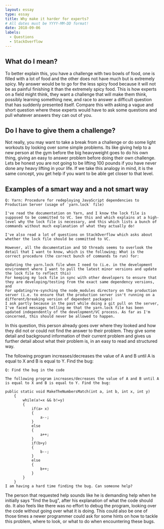 ```yaml
---
layout: essay
type: essay
title: Why make it harder for experts?
# All dates must be YYYY-MM-DD format!
date: 2018-09-06
labels:
  - Questions
  - StackOverflow
---
```


## What do I mean?

To better explain this, you have a challenge with two bowls of food, one is filled with a lot of food and the other does not have much but is extremely spicy. My answer would be to go for the less spicy food because it will not be as painful finishing it than the extremely spicy food. This is how experts on a field might think, they want a challenge that will make them think, possibly learning something new, and race to answer a difficult question that has suddenly presented itself. Compare this with asking a vague and short question where these experts would have to ask some questions and pull whatever answers they can out of you.

## Do I have to give them a challenge?

Not really, you may want to take a break from a challenge or do some light workouts by looking over some simple problems. Its like giving help to a new person at the gym before the big heavyweight goes to do his own thing, giving an easy to answer problem before doing their own challenge. Lets be honest you are not going to be lifting 100 pounds if you have never done any heavy lifting in your life. If we take this analogy in mind, it is the same concept, you get help if you want to be able get closer to that level.

## Examples of a smart way and a not smart way

```
Q: Yarn: Procedure for redeploying JavaScript dependencies to Production Server (usage of `yarn.lock` file)

I've read the documentation on Yarn, and I know the lock file is supposed to be committed to VC. See this and which explains at a high-level why the lock file is necessary, and this which lists a bunch of commands without much explanation of what they actually do!

I've also read a lot of questions on StackOverflow which asks about whether the lock file should be committed to VC.

However, all the documentation and SO threads seems to overlook the detail that I want to know, which is the following; What is the correct procedure (the correct bunch of commands to run) for:

Updating the yarn.lock file when I need to (i.e. in the development environment where I want to pull the latest minor versions and update the lock file to reflect this)
For keeping my lock file in sync with other developers to ensure that they are developing/testing from the exact same dependency versions, and
For updating/re-synching the node_modules directory on the production server (i.e. to ensure that the production server isn't running on a different/breaking version of dependent packages)
I ask partly because in the past while doing a git pull on the server, I've faced messages telling me that the yarn.lock file has been updated independently of the development/VC process. As far as I'm concerned, this should never be allowed to happen.
```

In this question, this person already goes over where they looked and how they did not or could not find the answer to their problem. They give some detail and background information of their current problem and gives us further detail about what their problem is, in an easy to read and structured way.

The following program increases/decreases the value of A and B until A is equal to X and B is equal to Y. Find the bug:

```
Q: Find the bug in the code

The following program increases/decreases the value of A and B until A is equal to X and B is equal to Y. Find the bug:

public static void MakeTheNumbersMatch(int a, int b, int x, int y)
    {
        while(a!=x && b!=y)
        {
            if(a> x)
            {
                a--;
            }
            else
            {
                a++;
            }
            if(b>y)
            {
                b--;
            }
            else
            {
                b++;
            }
        }
    }
I am having a hard time finding the bug. Can someone help?
```
The person that requested help sounds like he is demanding help when he initially says "find the bug", after his explanation of what the code should do. It also feels like there was no effort to debug the program, looking over the code without going over what it is doing. This could also be one of those times a newer programmer could ask for some hints on how to tackle this problem, where to look, or what to do when encountering these bugs.  
